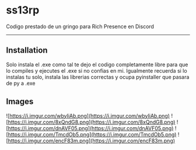 # ss13rp

Codigo prestado de un gringo para Rich Presence en Discord

---

## Installation

Solo instala el .exe como tal te dejo el codigo completamente libre para que lo compiles y ejecutes el .exe si no confias en mi. Igualmente recuerda si lo instalas tu solo, instala las librerias correctas y ocupa pyinstaller que pasara de py a .exe

## Images

![https://i.imgur.com/wbyIiAb.png](https://i.imgur.com/wbyIiAb.png) ![https://i.imgur.com/8xQndG8.png](https://i.imgur.com/8xQndG8.png)
![https://i.imgur.com/dnAVF05.png](https://i.imgur.com/dnAVF05.png)
![https://i.imgur.com/TmcdOb5.png](https://i.imgur.com/TmcdOb5.png)
![https://i.imgur.com/encF83m.png](https://i.imgur.com/encF83m.png)